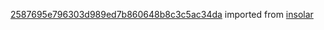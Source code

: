 [2587695e796303d989ed7b860648b8c3c5ac34da](https://github.com/insolar/insolar/commit/2587695e796303d989ed7b860648b8c3c5ac34da) imported from [insolar](https://github.com/insolar/insolar)
